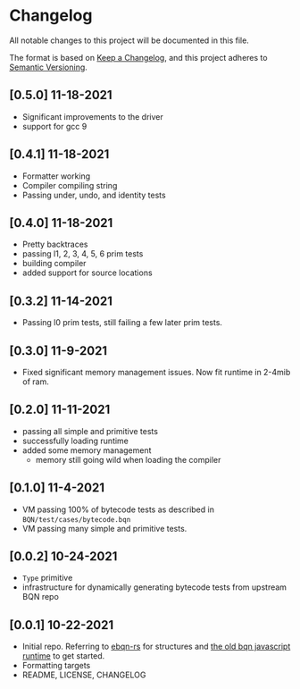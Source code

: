 # Changelog
All notable changes to this project will be documented in this file.

The format is based on [Keep a Changelog](https://keepachangelog.com/en/1.0.0/),
and this project adheres to [Semantic Versioning](https://semver.org/spec/v2.0.0.html).

## [0.5.0] 11-18-2021

* Significant improvements to the driver
* support for gcc 9

## [0.4.1] 11-18-2021

* Formatter working
* Compiler compiling string
* Passing under, undo, and identity tests

## [0.4.0] 11-18-2021

* Pretty backtraces
* passing l1, 2, 3, 4, 5, 6 prim tests
* building compiler
* added support for source locations

## [0.3.2] 11-14-2021

* Passing l0 prim tests, still failing a few later prim tests.

## [0.3.0] 11-9-2021

* Fixed significant memory management issues. Now fit runtime in 2-4mib of ram.

## [0.2.0] 11-11-2021

* passing all simple and primitive tests
* successfully loading runtime
* added some memory management
    * memory still going wild when loading the compiler

## [0.1.0] 11-4-2021

* VM passing 100% of bytecode tests as described in `BQN/test/cases/bytecode.bqn`
* VM passing many simple and primitive tests.

## [0.0.2] 10-24-2021

* `Type` primitive
* infrastructure for dynamically generating bytecode tests from upstream BQN repo

## [0.0.1] 10-22-2021

* Initial repo. Referring to [ebqn-rs](https://github.com/cannadayr/ebqn-rs/blob/master/crs.bqn) for structures and [the old bqn javascript runtime](https://github.com/mlochbaum/BQN/blob/f74d9223ef880f2914030c2375f680dcc7e8c92b/bqn.js#L23) to get started.
* Formatting targets
* README, LICENSE, CHANGELOG
